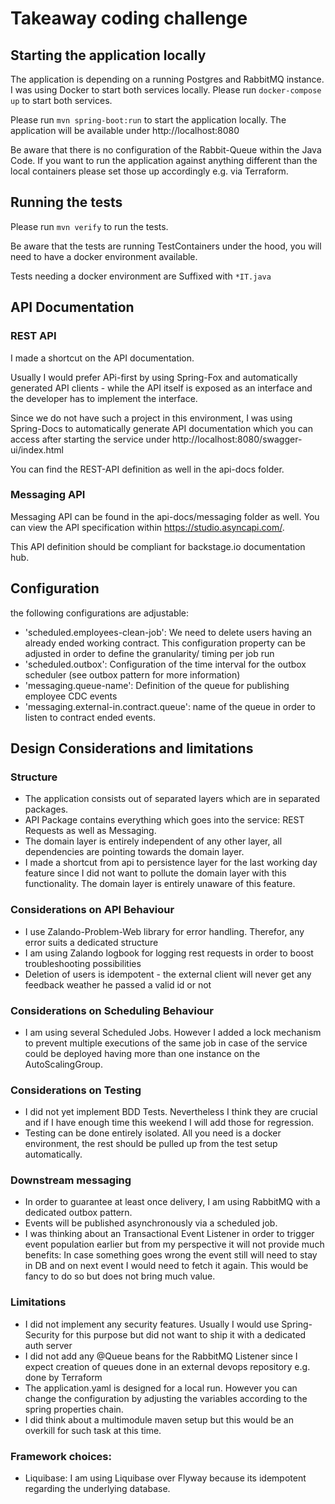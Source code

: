 # Takeaway coding challenge

## Starting the application locally
The application is depending on a running Postgres and RabbitMQ instance. I was using Docker to start both services locally. Please run `docker-compose up` to start both services. 

Please run `mvn spring-boot:run` to start the application locally. The application will be available under http://localhost:8080

Be aware that there is no configuration of the Rabbit-Queue within the Java Code. If you want to run the application against anything different than the local containers please set those up accordingly e.g. via Terraform. 
## Running the tests
Please run `mvn verify` to run the tests.

Be aware that the tests are running TestContainers under the hood, you will need to have a docker environment available. 

Tests needing a docker environment are Suffixed with `*IT.java`
## API Documentation
### REST API
I made a shortcut on the API documentation. 

Usually I would prefer APi-first by using Spring-Fox and automatically generated API clients - while the API itself is exposed as an interface and the developer has to implement the interface. 

Since we do not have such a project in this environment, I was using Spring-Docs to automatically generate API documentation which you can  access after starting the service under http://localhost:8080/swagger-ui/index.html

You can find the REST-API definition as well in the api-docs folder.
### Messaging API
Messaging API can be found in the api-docs/messaging folder as well. You can view the API specification within https://studio.asyncapi.com/. 

This API definition should be compliant for backstage.io documentation hub.

## Configuration
the following configurations are adjustable:
- 'scheduled.employees-clean-job': We need to delete users having an already ended working contract. This configuration property can be adjusted in order to define the granularity/ timing per job run
- 'scheduled.outbox': Configuration of the time interval for the outbox scheduler (see outbox pattern for more information)
- 'messaging.queue-name': Definition of the queue for publishing employee CDC events
- 'messaging.external-in.contract.queue': name of the queue in order to listen to contract ended events.
 

## Design Considerations and limitations
### Structure
- The application consists out of separated layers which are in separated packages. 
- API Package contains everything which goes into the service: REST Requests as well as Messaging.
- The domain layer is entirely independent of any other layer, all dependencies are pointing towards the domain layer.
- I made a shortcut from api to persistence layer for the last working day feature since I did not want to pollute the domain layer with this functionality. The domain layer is entirely unaware of this feature. 
### Considerations on API Behaviour
- I use Zalando-Problem-Web library for error handling. Therefor, any error suits a dedicated structure
- I am using Zalando logbook for logging rest requests in order to boost troubleshooting possibilities
- Deletion of users is idempotent - the external client will never get any feedback weather he passed a valid id or not
### Considerations on Scheduling Behaviour
- I am using several Scheduled Jobs. However I added a lock mechanism to prevent multiple executions of the same job in case of the service could be deployed having more than one instance on the AutoScalingGroup.
### Considerations on Testing
- I did not yet implement BDD Tests. Nevertheless I think they are crucial and if I have enough time this weekend I will add those for regression.
- Testing can be done entirely isolated. All you need is a docker environment, the rest should be pulled up from the test setup automatically. 
### Downstream messaging
- In order to guarantee at least once delivery, I am using RabbitMQ with a dedicated outbox pattern. 
- Events will be published asynchronously via a scheduled job.
- I was thinking about an Transactional Event Listener in order to trigger event population earlier but from my perspective it will not provide much benefits: In case something goes wrong the event still will need to stay in DB and on next event I would need to fetch it again. This would be fancy to do so but does not bring much value. 
### Limitations
- I did not implement any security features. Usually I would use Spring-Security for this purpose but did not want to ship it with a dedicated auth server
- I did not add any @Queue beans for the RabbitMQ Listener since I expect creation of queues done in an external devops repository e.g. done by Terraform
- The application.yaml is designed for a local run. However you can change the configuration by adjusting the variables according to the spring properties chain.  
- I did think about a multimodule maven setup but this would be an overkill for such task at this time.
### Framework choices:
- Liquibase: I am using Liquibase over Flyway because its idempotent regarding the underlying database. 
